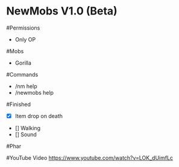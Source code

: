 # NewMobs V1.0 (Beta)

#Permissions
- Only OP

#Mobs
- Gorilla

#Commands
- /nm help
- /newmobs help

#Finished
- [x] Item drop on death
- [] Walking
- [] Sound

#Phar


#YouTube Video
https://www.youtube.com/watch?v=LOK_dUimfLc

